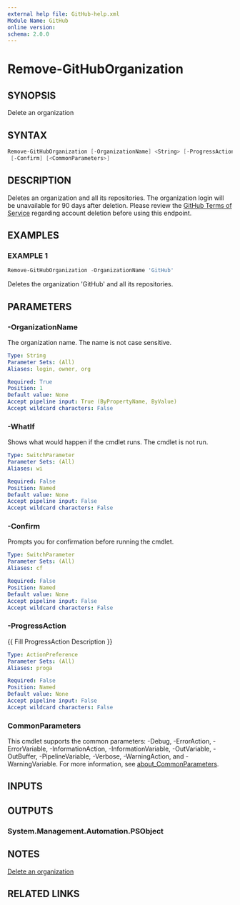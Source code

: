 ```yaml
---
external help file: GitHub-help.xml
Module Name: GitHub
online version:
schema: 2.0.0
---
```


# Remove-GitHubOrganization

## SYNOPSIS
Delete an organization

## SYNTAX

```powershell
Remove-GitHubOrganization [-OrganizationName] <String> [-ProgressAction <ActionPreference>] [-WhatIf]
 [-Confirm] [<CommonParameters>]
```

## DESCRIPTION
Deletes an organization and all its repositories.
The organization login will be unavailable for 90 days after deletion.
Please review the [GitHub Terms of Service](https://docs.github.com/site-policy/github-terms/github-terms-of-service)
regarding account deletion before using this endpoint.

## EXAMPLES

### EXAMPLE 1
```powershell
Remove-GitHubOrganization -OrganizationName 'GitHub'
```

Deletes the organization 'GitHub' and all its repositories.

## PARAMETERS

### -OrganizationName
The organization name.
The name is not case sensitive.

```yaml
Type: String
Parameter Sets: (All)
Aliases: login, owner, org

Required: True
Position: 1
Default value: None
Accept pipeline input: True (ByPropertyName, ByValue)
Accept wildcard characters: False
```

### -WhatIf
Shows what would happen if the cmdlet runs.
The cmdlet is not run.

```yaml
Type: SwitchParameter
Parameter Sets: (All)
Aliases: wi

Required: False
Position: Named
Default value: None
Accept pipeline input: False
Accept wildcard characters: False
```

### -Confirm
Prompts you for confirmation before running the cmdlet.

```yaml
Type: SwitchParameter
Parameter Sets: (All)
Aliases: cf

Required: False
Position: Named
Default value: None
Accept pipeline input: False
Accept wildcard characters: False
```

### -ProgressAction
{{ Fill ProgressAction Description }}

```yaml
Type: ActionPreference
Parameter Sets: (All)
Aliases: proga

Required: False
Position: Named
Default value: None
Accept pipeline input: False
Accept wildcard characters: False
```

### CommonParameters
This cmdlet supports the common parameters: -Debug, -ErrorAction, -ErrorVariable, -InformationAction, -InformationVariable, -OutVariable, -OutBuffer, -PipelineVariable, -Verbose, -WarningAction, and -WarningVariable. For more information, see [about_CommonParameters](http://go.microsoft.com/fwlink/?LinkID=113216).

## INPUTS

## OUTPUTS

### System.Management.Automation.PSObject
## NOTES
[Delete an organization](https://docs.github.com/rest/orgs/orgs#delete-an-organization)

## RELATED LINKS

